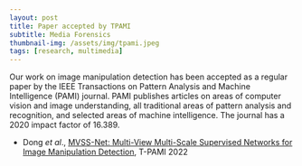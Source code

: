 ```yaml
---
layout: post
title: Paper accepted by TPAMI
subtitle: Media Forensics
thumbnail-img: /assets/img/tpami.jpeg
tags: [research, multimedia]
---
```


Our work on image manipulation detection has been accepted as a regular paper by the IEEE Transactions on Pattern Analysis and Machine Intelligence (PAMI) journal. 
PAMI publishes articles on areas of computer vision and image understanding, all traditional areas of pattern analysis and recognition, and selected areas of machine intelligence. 
The journal has a 2020 impact factor of 16.389. 

+ Dong *et al*., [MVSS-Net: Multi-View Multi-Scale Supervised Networks for Image Manipulation Detection](https://arxiv.org/abs/2011.12091](https://arxiv.org/abs/2112.08935)), T-PAMI 2022
